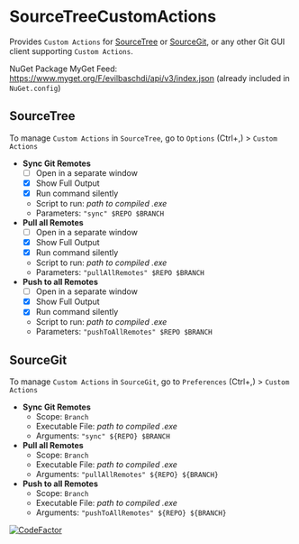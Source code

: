# SourceTreeCustomActions

Provides `Custom Actions` for [SourceTree](https://www.sourcetreeapp.com) or [SourceGit](https://sourcegit-scm.github.io/), or any other Git GUI client supporting `Custom Actions`.

NuGet Package MyGet Feed: <https://www.myget.org/F/evilbaschdi/api/v3/index.json> (already included in `NuGet.config`)

## SourceTree

To manage `Custom Actions` in `SourceTree`, go to `Options` (Ctrl+,) > `Custom Actions`

- **Sync Git Remotes**
  - [ ] Open in a separate window
  - [x] Show Full Output
  - [x] Run command silently
  - Script to run: *path to compiled .exe*
  - Parameters: `"sync" $REPO $BRANCH`
- **Pull all Remotes**
  - [ ] Open in a separate window
  - [x] Show Full Output
  - [x] Run command silently
  - Script to run: *path to compiled .exe*
  - Parameters: `"pullAllRemotes" $REPO $BRANCH`
- **Push to all Remotes**
  - [ ] Open in a separate window
  - [x] Show Full Output
  - [x] Run command silently
  - Script to run: *path to compiled .exe*
  - Parameters: `"pushToAllRemotes" $REPO $BRANCH`

## SourceGit

To manage `Custom Actions` in `SourceGit`, go to `Preferences` (Ctrl+,) > `Custom Actions`

- **Sync Git Remotes**
  - Scope: `Branch`
  - Executable File: *path to compiled .exe*
  - Arguments: `"sync" ${REPO} $BRANCH`
- **Pull all Remotes**
  - Scope: `Branch`
  - Executable File: *path to compiled .exe*
  - Arguments: `"pullAllRemotes" ${REPO} ${BRANCH}`
- **Push to all Remotes**
  - Scope: `Branch`
  - Executable File: *path to compiled .exe*
  - Arguments: `"pushToAllRemotes" ${REPO} ${BRANCH}`

[![CodeFactor](https://www.codefactor.io/repository/github/evilbaschdi/SourceTreeCustomActions/badge/main)](https://www.codefactor.io/repository/github/evilbaschdi/SourceTreeCustomActions/overview/main)
